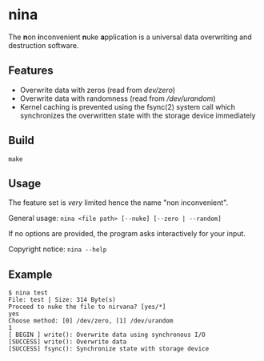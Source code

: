 # nina

The **n**on **i**nconvenient **n**uke **a**pplication is a universal data overwriting and destruction software.

## Features

- Overwrite data with zeros (read from *dev/zero*)
- Overwrite data with randomness (read from */dev/urandom*)
- Kernel caching is prevented using the fsync(2) system call which synchronizes the overwritten state with the storage device immediately

## Build

`make`

## Usage

The feature set is *very* limited hence the name "non inconvenient".

General usage: `nina <file path> [--nuke] [--zero | --random]`

If no options are provided, the program asks interactively for your input.


Copyright notice: `nina --help`

## Example

```
$ nina test
File: test | Size: 314 Byte(s)
Proceed to nuke the file to nirvana? [yes/*]
yes
Choose method: [0] /dev/zero, [1] /dev/urandom
1
[ BEGIN ] write(): Overwrite data using synchronous I/O
[SUCCESS] write(): Overwrite data
[SUCCESS] fsync(): Synchronize state with storage device
```
